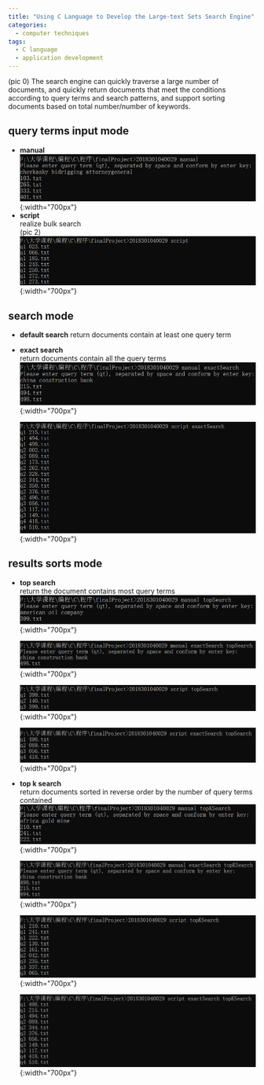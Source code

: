 ```yaml
---
title: "Using C Language to Develop the Large-text Sets Search Engine"
categories:
  - computer techniques
tags:
  - C language
  - application development
---
```

(pic 0)
The search engine can quickly traverse a large number of documents, and quickly return documents that meet the conditions according to query terms and search patterns, and support sorting documents based on total number/number of keywords.

## query terms input mode
+ **manual**  
  ![avatar](/assets/images/c_search_engine/1.png){:width="700px"}  
+ **script**  
  realize bulk search  
  (pic 2)  
  ![avatar](/assets/images/c_search_engine/3.png){:width="700px"}  
  
## search mode
+ **default search** 
  return documents contain at least one query term
+ **exact search**  
  return documents contain all the query terms  
  ![avatar](/assets/images/c_search_engine/4.png){:width="700px"}  
    
  ![avatar](/assets/images/c_search_engine/5.png){:width="700px"}  
  
## results sorts mode
+ **top search**  
  return the document contains most query terms  
  ![avatar](/assets/images/c_search_engine/6.png){:width="700px"}  
    
  ![avatar](/assets/images/c_search_engine/7.png){:width="700px"}  
    
  ![avatar](/assets/images/c_search_engine/8.png){:width="700px"}  
    
  ![avatar](/assets/images/c_search_engine/9.png){:width="700px"}  
+ **top k search**  
  return documents sorted in reverse order by the number of query terms contained  
  ![avatar](/assets/images/c_search_engine/10.png){:width="700px"}  
    
  ![avatar](/assets/images/c_search_engine/11.png){:width="700px"}  
    
  ![avatar](/assets/images/c_search_engine/12.png){:width="700px"}  
    
  ![avatar](/assets/images/c_search_engine/13.png){:width="700px"}    